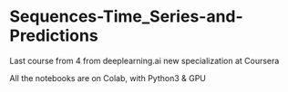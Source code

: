 # Sequences-Time_Series-and-Predictions
Last course from 4 from deeplearning.ai new specialization at Coursera

All the notebooks are on Colab, with Python3 & GPU
